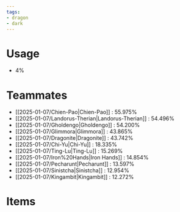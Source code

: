```yaml
---
tags:
- dragon
- dark
---
```

# Usage
- 4%
# Teammates
- [[2025-01-07/Chien-Pao|Chien-Pao]] : 55.975%
- [[2025-01-07/Landorus-Therian|Landorus-Therian]] : 54.496%
- [[2025-01-07/Gholdengo|Gholdengo]] : 54.200%
- [[2025-01-07/Glimmora|Glimmora]] : 43.865%
- [[2025-01-07/Dragonite|Dragonite]] : 43.742%
- [[2025-01-07/Chi-Yu|Chi-Yu]] : 18.335%
- [[2025-01-07/Ting-Lu|Ting-Lu]] : 15.269%
- [[2025-01-07/Iron%20Hands|Iron Hands]] : 14.854%
- [[2025-01-07/Pecharunt|Pecharunt]] : 13.597%
- [[2025-01-07/Sinistcha|Sinistcha]] : 12.954%
- [[2025-01-07/Kingambit|Kingambit]] : 12.272%
# Items
